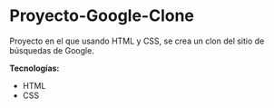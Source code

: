<h1>Proyecto-Google-Clone</h1>
<p>Proyecto en el que usando HTML y CSS, se crea un clon del sitio de búsquedas de Google.</p>
<div><b>Tecnologías:</b>
<ul>
  <li>HTML</li>
  <li>CSS</li>
</ul>
</div>
